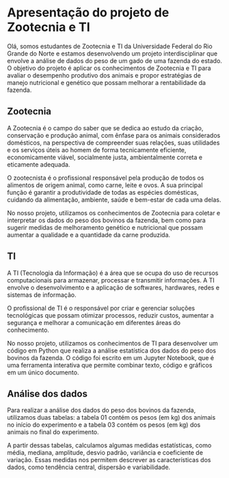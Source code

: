# Apresentação do projeto de Zootecnia e TI

Olá, somos estudantes de Zootecnia e TI da Universidade Federal do Rio Grande do Norte e estamos desenvolvendo um projeto interdisciplinar que envolve a análise de dados do peso de um gado de uma fazenda do estado. O objetivo do projeto é aplicar os conhecimentos de Zootecnia e TI para avaliar o desempenho produtivo dos animais e propor estratégias de manejo nutricional e genético que possam melhorar a rentabilidade da fazenda.

## Zootecnia

A Zootecnia é o campo do saber que se dedica ao estudo da criação, conservação e produção animal, com ênfase para os animais considerados domésticos, na perspectiva de compreender suas relações, suas utilidades e os serviços úteis ao homem de forma tecnicamente eficiente, economicamente viável, socialmente justa, ambientalmente correta e eticamente adequada.

O zootecnista é o profissional responsável pela produção de todos os alimentos de origem animal, como carne, leite e ovos. A sua principal função é garantir a produtividade de todas as espécies domésticas, cuidando da alimentação, ambiente, saúde e bem-estar de cada uma delas.

No nosso projeto, utilizamos os conhecimentos de Zootecnia para coletar e interpretar os dados do peso dos bovinos da fazenda, bem como para sugerir medidas de melhoramento genético e nutricional que possam aumentar a qualidade e a quantidade da carne produzida.

## TI

A TI (Tecnologia da Informação) é a área que se ocupa do uso de recursos computacionais para armazenar, processar e transmitir informações. A TI envolve o desenvolvimento e a aplicação de softwares, hardwares, redes e sistemas de informação.

O profissional de TI é o responsável por criar e gerenciar soluções tecnológicas que possam otimizar processos, reduzir custos, aumentar a segurança e melhorar a comunicação em diferentes áreas do conhecimento.

No nosso projeto, utilizamos os conhecimentos de TI para desenvolver um código em Python que realiza a análise estatística dos dados do peso dos bovinos da fazenda. O código foi escrito em um Jupyter Notebook, que é uma ferramenta interativa que permite combinar texto, código e gráficos em um único documento.

## Análise dos dados

Para realizar a análise dos dados do peso dos bovinos da fazenda, utilizamos duas tabelas: a tabela 01 contém os pesos (em kg) dos animais no início do experimento e a tabela 03 contém os pesos (em kg) dos animais no final do experimento.

A partir dessas tabelas, calculamos algumas medidas estatísticas, como média, mediana, amplitude, desvio padrão, variância e coeficiente de variação. Essas medidas nos permitem descrever as características dos dados, como tendência central, dispersão e variabilidade.
